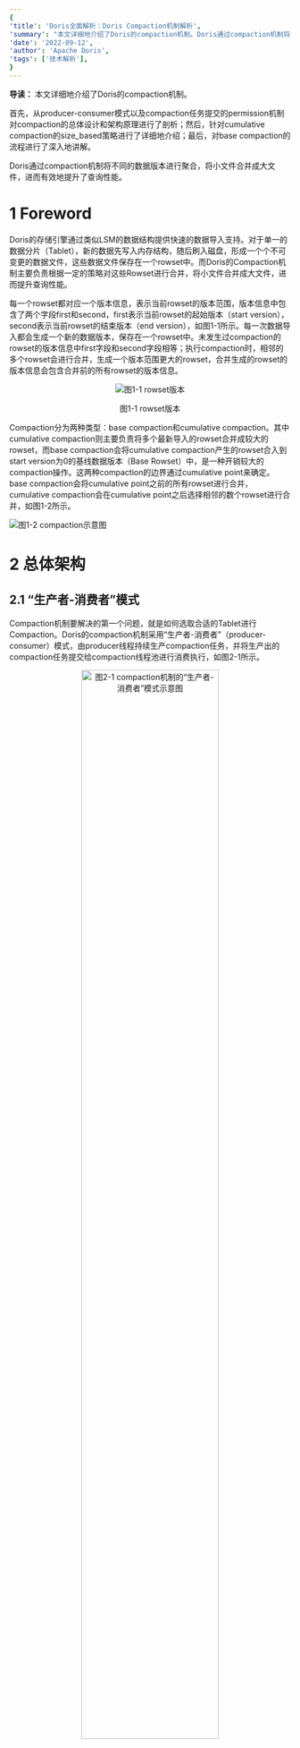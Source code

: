 ```yaml
---
{
'title': 'Doris全面解析：Doris Compaction机制解析',
'summary': "本文详细地介绍了Doris的compaction机制。Doris通过compaction机制将不同的数据版本进行聚合，将小文件合并成大文件，进而有效地提升了查询性能。",
'date': '2022-09-12',
'author': 'Apache Doris',
'tags': ['技术解析'],
}
---
```


<!-- 
Licensed to the Apache Software Foundation (ASF) under one
or more contributor license agreements.  See the NOTICE file
distributed with this work for additional information
regarding copyright ownership.  The ASF licenses this file
to you under the Apache License, Version 2.0 (the
"License"); you may not use this file except in compliance
with the License.  You may obtain a copy of the License at

  http://www.apache.org/licenses/LICENSE-2.0

Unless required by applicable law or agreed to in writing,
software distributed under the License is distributed on an
"AS IS" BASIS, WITHOUT WARRANTIES OR CONDITIONS OF ANY
KIND, either express or implied.  See the License for the
specific language governing permissions and limitations
under the License.
-->

**导读：**
本文详细地介绍了Doris的compaction机制。

首先，从producer-consumer模式以及compaction任务提交的permission机制对compaction的总体设计和架构原理进行了剖析；然后，针对cumulative compaction的size_based策略进行了详细地介绍；最后，对base compaction的流程进行了深入地讲解。

Doris通过compaction机制将不同的数据版本进行聚合，将小文件合并成大文件，进而有效地提升了查询性能。

# 1 Foreword

Doris的存储引擎通过类似LSM的数据结构提供快速的数据导入支持。对于单一的数据分片（Tablet），新的数据先写入内存结构，随后刷入磁盘，形成一个个不可变更的数据文件，这些数据文件保存在一个rowset中。而Doris的Compaction机制主要负责根据一定的策略对这些Rowset进行合并，将小文件合并成大文件，进而提升查询性能。

每一个rowset都对应一个版本信息，表示当前rowset的版本范围，版本信息中包含了两个字段first和second，first表示当前rowset的起始版本（start version），second表示当前rowset的结束版本（end version），如图1-1所示。每一次数据导入都会生成一个新的数据版本，保存在一个rowset中。未发生过compaction的rowset的版本信息中first字段和second字段相等；执行compaction时，相邻的多个rowset会进行合并，生成一个版本范围更大的rowset，合并生成的rowset的版本信息会包含合并前的所有rowset的版本信息。

<div align=center>
<img alt="图1-1 rowset版本" src="../../../static/images/blogs/doris-compaction-mechanism-parse/Figure_1-1.png"/>
</div>
 <p align="center">图1-1 rowset版本</p>

Compaction分为两种类型：base compaction和cumulative compaction。其中cumulative compaction则主要负责将多个最新导入的rowset合并成较大的rowset，而base compaction会将cumulative compaction产生的rowset合入到start version为0的基线数据版本（Base Rowset）中，是一种开销较大的compaction操作。这两种compaction的边界通过cumulative point来确定。base compaction会将cumulative point之前的所有rowset进行合并，cumulative compaction会在cumulative point之后选择相邻的数个rowset进行合并，如图1-2所示。

![图1-2 compaction示意图](/images/blogs/doris-compaction-mechanism-parse/Figure_1-2.png")

# 2 总体架构

## 2.1 “生产者-消费者”模式
Compaction机制要解决的第一个问题，就是如何选取合适的Tablet进行Compaction。Doris的compaction机制采用“生产者-消费者”（producer-consumer）模式，由producer线程持续生产compaction任务，并将生产出的compaction任务提交给compaction线程池进行消费执行，如图2-1所示。

<div align=center>
<img alt="图2-1 compaction机制的“生产者-消费者”模式示意图" width="70%" src="../../../static/images/blogs/doris-compaction-mechanism-parse/Figure_2-1.png"/>
</div>
 <p align="center">图2-1 compaction机制的“生产者-消费者”模式示意图</p>

Doris BE启动时，会在后台启动一个compaction producer线程，同时会创建一个compaction线程池。producer线程持续地生产compaction任务。

在一轮任务生产过程中，会从每个磁盘各选择出一个tablet执行compaction任务。如果compaction线程池中某个磁盘的compaction任务数达到了上限（通过compaction_task_num_per_disk配置，默认值为2），则这一轮任务生产会跳过该磁盘。如果某一轮生产过程从所有磁盘均没有生产出compaction任务（即compaction线程池中每个磁盘的任务数都已达到上限），则producer线程会进入休眠状态，直到2秒超时唤醒，或线程池中某个compaction任务执行完成被唤醒。

在一轮compaction任务生产过程中，进行单个磁盘的任务生产时，需要遍历BE节点上所有的tablet，首先过滤掉不满足条件的tablet，比如：其他磁盘上的tablet、已经提交给compaction线程池的tablet、正在执行alter操作的tablet、初始化失败的tablet、上次compaction任务失败距离当前时刻的时间间隔小于设定阈值（通过min_compaction_failure_interval_sec配置，默认值为600秒）的tablet，然后从剩余的满足条件的tablet中选择tablet score最高的tablet执行compaction任务。

**tablet score通过如下公式计算：**

<font color=#15A9CA><center><b><i>tablet_score = k1 * scan_frequency + k2 * compaction_score</b></i></center></font>

其中，k1和k2分别可以通过参数compaction_tablet_scan_frequency_factor（默认值为0）和参数compaction_tablet_compaction_score_factor（默认值为1）动态配置。scan_frequency 表示tablet当前一段时间的scan频率。compaction score的计算方法会在本文的后面进行详细地介绍。

可以通过参数generate_compaction_tasks_min_interval_ms动态配置任务生产的频率，默认值为10ms，即每生产一轮compaction任务，producer线程会休眠10ms。

可以通过参数cumulative_compaction_rounds_for_each_base_compaction_round动态配置cumulative compaction和base compaction的生产周期，默认值为9，即每生产9轮cumulative compaction任务，然后会生产1轮base compaction任务。

可以通过参数disable_auto_compaction动态配置是否关闭compaction producer的任务生产，默认值为false，即不关闭producer的任务生产。

## 2.2 permission机制

producer生产出的compaction任务需要提交给compaction线程池执行。为了调节BE节点compaction的内存使用量，Doris增加了对compaction任务提交的permission机制，如图2-2所示。

系统维持一定数量的compaction permits（通过参数total_permits_for_compaction_score配置），每一个compaction任务提交给线程池之前都需要向系统申请permits（permits request），只有获得系统分配的permits之后任务才能被提交给compaction线程池，compaction任务在线程池中执行结束之后需要将自己持有permits归还给系统（permits release）。如果系统当前剩余的可分配的compaction permits数量小于本次compaction任务需要的permits数量，则本次任务提交会被阻塞（compaction任务提交是串行执行的，其他需要提交的任务也会被阻塞），直到有其他compaction任务执行结束并释放permits，使得系统有足够数量的permits分配给当前compaction任务。如果某一个compaction任务需要的permits数量超过系统维持的permits总数，则允许当线程池中所有的任务都执行结束之后，将该compaction任务提交给线程池执行。

<div align=center>
<img alt="图2-2 compaction任务提交的permission机制" width="60%" src="../../../static/images/blogs/doris-compaction-mechanism-parse/Figure_2-2.png"/>
</div>
 <p align="center">图2-2 compaction任务提交的permission机制</p>

Doris中单个compaction任务执行过程中的内存使用量与本次compaction任务合并的segment文件数量有关。一个rowset会包含多个segment文件，而一个compaction任务可能包含多个rowset。因此，使用compaction任务中需要合并的segment文件数量作为compaction任务的permits。通过调整系统维持的compaction permits总量可以对BE节点compaction的内存使用量进行调节。

Compaction任务可以概括为两个阶段：compaction preparation和compaction execution，如图2-3所示。compaction preparation阶段主要是从tablet中选出需要进行版本合并的rowsets，compaction execution阶段主要进行rowsets的版本合并操作。

<div align=center>
<img alt="图2-3 compaction任务的两阶段划分示意图" width="50%" src="../../../static/images/blogs/doris-compaction-mechanism-parse/Figure_2-3.png"/>
</div>
 <p align="center">图2-3 compaction任务的两阶段划分示意图</p>

在Doris中，compaction任务的preparation阶段在permits request之前执行，从tablet中选出需要进行版本合并的rowsets，通过需要合并的segment文件数量计算compaction permits。compaction任务的execution阶段会真正在线程池中执行，进行版本的合并，如图2-4所示。

<div align=center>
<img alt="图2-4 compaction任务的提交执行示意图" width="70%" src="../../../static/images/blogs/doris-compaction-mechanism-parse/Figure_2-4.png"/>
</div>
 <p align="center">图2-4 compaction任务的提交执行示意图</p>

Compaction任务提交到线程池之后，可能会在线程池的等待队列中等待较长的时间都没有被调度，当前tablet在这期间可能发生过clone操作，导致compaction preparation阶段选出的需要进行版本合并的rowset发生了改变，因此，在compaction execution阶段一开始需要判断任务等待调度期间tablet是否发生过clone操作，如果发生过clone操作，则本次compaction任务退出，否则，正常执行rowsets的合并。

Doris也提供了http接口，支持手动触发单个tablet的cumulative compaction或base compaction。

# 3 Cumulative Compaction
Doris的cumulative compaction每次会在cumulative point之后选择相邻的数个rowset进行合并，主要包含5个步骤，分别是计算cumulative point、生成candidate rowsets、选择input rowsets、执行rowsets合并以及更新cumulative point，如图3-1。其中，前面三个步骤属于compaction preparation阶段，后面两个步骤属于compaction execution阶段。

<div align=center>
<img alt="图3-1 cumulative compaction执行流程图" width="80%" src="../../../static/images/blogs/doris-compaction-mechanism-parse/Figure_3-1_cn.png"/>
</div>
 <p align="center">图3-1 cumulative compaction执行流程图</p>

目前可供选择的cumulative compaction策略有两种：num_based cumulative compaction和size_based cumulative compaction。cumulative compaction的策略选择可以通过参数cumulative_compaction_policy进行配置（默认为size_based）。num_based cumulative compaction是基于rowset的文件数量进行compaction的选择，该策略会在后面的版本中被丢弃。Size_based cumulative compaction策略通过计算每个rowset的大小来决定compaction的选择，可以显著地减少写放大的系数。

下面将详细地对size_based cumulative compaction策略进行介绍。

## 3.1  计算cumulative point

版本号比cumulative point小的rowset仅会执行base compaction，而版本号比cumulative point大的rowset仅会执行cumulutive compaction。将一个rowset从cumulative 侧移动到base侧（即增大cumulative point）的行为称为一次Promotion。

如果tablet当前的cumulative point值为-1（初始值），则本次计算的cumulative point值不变，仍为-1；否则，执行以下操作进行cumulative point的计算：
1. 对tablet下所有的rowset按照版本先后进行排序；

2. Doris会通过计算promotion size来决定是否要对一个rowset执行Promotion。根据base rowset（start version为0）的大小计算tablet当前的promotion_size：
   <font color=#15A9CA><center><b><i>promotion_size = base_rowset_size * ratio</b></i></center></font>
   其中，ratio值可以通过cumulative_size_based_promotion_ratio配置，默认值为0.05。promotion_size被限定在cumulative_size_based_promotion_size_mbytes（默认值为1024MB）与cumulative_size_based_promotion_min_size_mbytes（默认值为64MB）之间，promotion size的计算流程如图3-2所示。
   <div align=center>
   <img alt="图3-2 promotion size的计算流程图" width="80%" src="../../../static/images/blogs/doris-compaction-mechanism-parse/Figure_3-2_cn.png"/>
   </div>
    <p align="center">图3-2 promotion size的计算流程图</p>
3. 从base rowset开始，依次遍历每一个rowset，当遇到以下情况，则停止遍历，更新tablet的cumulative point：
   1. 当前rowset与前一个rowset之间出现版本缺失，则更新cumulative point为前一个rowset的end_version+1；
   2. 当前rowset不是数据删除版本，同时当前rowset没有发生过版本合并，或当前rowset中的segment文件之间存在overlapping，则更新cumulative point为当前rowset的start_version；
   3. 当前rowset不是数据删除版本，同时当前rowset的大小小于promotion_size，则更新cumulative point为当前rowset的start_version。

## 3.2  生成candidate rowsets
依次遍历tablet中按照版本先后排序好的每一个rowset，如果某一个rowset的版本位于cumulative point之后；并且该rowset的创建时间距离当前时刻超过设定的时间间隔（可以通过cumulative_compaction_skip_window_seconds配置，默认值为30秒），或者该rowset参与过版本合并（rowset的start_version与end_version不相等），则将该rowset作为一个候选rowset。将所有候选rowset依次保存在向量candidate rowsets中。

## 3.3  选择input rowsets
1. 寻找candidate rowsets中最大的连续版本序列。
   
   遍历candidate rowsets中的每一个rowset，如果某两个相邻的rowset之间出现版本缺失，则将candidate rowsets中第一个缺失版本之前的所有rowset作为新的candidate rowsets；
3. 生成input rowsets。

   遍历candidate rowsets中的每一个rowset，将访问完成的rowset保存在向量input rowsets中，当遇到以下情况，遍历结束：
   1. 某一个rowset为数据删除版本（并使用last_delete_version记录当前数据删除版本，last_delete_version初始值为-1），并且input rowsets中的rowset数量不为0（如果input rowsets中的rowset数量为0，则跳过当前rowset，继续访问下一个rowset）；
   2. input rowsets中的rowset score（表示rowset中的segment文件数目）之和达到上限阈值（通过max_cumulative_compaction_num_singleton_deltas配置，默认值为1000）；
   3. 遍历过程正常完成，input rowsets中包含了candidate rowsets中所有的rowset。
3. 调整input rowsets。
   1. 如果input rowsets中所有的rowset大小之和达到promotion_size，则不需要调整input rowsets。
   2. 如果存在数据删除版本的记录（last_delete_version 不为-1，即生成input rowsets的遍历过程因为存在删除数据版本而结束），并且input rowsets中的rowset数量不为1，则不需要调整input rowsets；如果存在数据删除版本的记录，并且input rowsets中的rowset数量为1，同时该rowset中的segment文件之间存在overlapping，则不需要调整input rowsets；如果存在数据删除版本的记录，并且input rowsets中的rowset数量为1，同时该rowset中的segment文件之间不存在overlapping，则清空input rowsets。
   3. 如果不存在数据删除版本的记录（last_delete_version 为-1），则遍历input rowsets中的rowset。从第一个rowset开始，计算当前rowset的大小等级（current_level），同时计算input rowsets中除当前rowset之外的其他rowset大小之和的等级（remain_level），如果current_level > remain_level，则从input rowsets中删除当前rowset，否则，停止遍历。

**【注】** level等级划分由参数cumulative_size_based_promotion_size_mbytes （默认值为1024MB）和cumulative_size_based_compaction_lower_size_mbytes （默认值为64MB）确定。最高的level值为cumulative_size_based_promotion_size_mbytes / 2，下一级level值为上一级level值的1/2，直到level值小于cumulative_size_based_compaction_lower_size_mbytes，则设置该级level值为0，level等级划分流程如图3-3所示。

<div align=center>
   <img alt="图3-3 level等级划分流程图" width="60%" src="../../../static/images/blogs/doris-compaction-mechanism-parse/Figure_3-3_cn.png"/>
   </div>
    <p align="center">图3-3 level等级划分流程图</p>

计算某一个rowset的level值时，如果level[n-1] > rowset_size >= level[n]，则该rowset的level值为level[n]。

## 3.4  执行rowsets合并
将input rowsets中的所有rowset进行合并，生成一个output rowset。在执行rowsets合并时，会创建一个Reader和一个Rowset Writer，Rowset Writer与output rowset相对应。

在Reader底层逻辑中，input rowsets中的每一个rowset都会对应一个Rowset Reader。Reader按照key的排序规则逐行读出input rowsets中的数据，然后通过Rowset Writer写入output rowset。aggregation key数据模型和unique key数据模型中，key相同但分散在不同Rowset中的数据行会在rowsets合并后完成聚合。cumulative compaction不会将delete操作删除的数据行进行真正地删除，这部分工作会在base compaction中进行。

## 3.5  更新cumulative point
cumulative compaction执行结束之后，需要更新cumulative point。

1. 如果存在数据删除版本的记录（last_delete_version 不为-1，即生成input rowsets的遍历过程因为存在删除数据版本而结束），则更新cumulative point为output_rowset的end_version+1；
2. 如果不存在数据删除版本的记录（last_delete_version 为-1），判断output rowset的大小是否超过promotion_size，如果超过，则更新cumulative point为output_rowset的end_version+1，否则，不更新cumulative point。

**【注】** cumulative compaction执行之前需要计算一次cumulative point，因为上一次cumulative compaction之后可能发生过base compaction，base rowset发生了变化，因此，promotion size发生了变化，cumulative point也会变化。cumulative compaction执行之前计算cumulative point，是为了确定本次 cumulative compaction的边界；cumulative compaction执行之后更新cumulative point，是为了确定下一次可能发生的base compaction的边界。

## 3.6  计算cumulative compaction score
在compaction producer线程中，需要依据cumulative compaction score生产cumulative compaction任务。依次遍历tablet中的所有rowset，如果某一个rowset的版本位于cumulative point之后，则将该rowset添加到向量rowset_to_compact。
1. 如果rowset_to_compact中所有rowset的大小之和超过promotion_size，则rowset_to_compact中所有rowset的score之和为当前tablet的cumulative compaction score，即rowset_to_compact中所有rowset的segment文件数目之和。
2. 如果rowset_to_compact中所有rowset的大小之和小于promotion_size，则按照版本先后对rowset_to_compact中的rowset进行排序，然后遍历rowset_to_compact中的每一个rowset。计算当前rowset的大小等级（current_level），同时计算rowset_to_compact中除当前rowset之外的其他rowset大小之和的等级（remain_level），如果current_level > remain_level，则从向量rowset_to_compact中删除当前rowset，否则，停止遍历。rowset_to_compact中所有rowset的score之和为当前tablet的cumulative compaction score。

# 4 Base Compaction
Doris的base compaction会将cumulative point之前的所有rowset进行合并，主要包含3个步骤，分别是选择input rowsets、检查base compaction的执行条件以及执行rowsets合并，如图4-1所示。其中，前面两个步骤属于compaction preparation阶段，最后一个步骤属于compaction execution阶段。
<div align=center>
   <img alt="图4-1 base compaction执行流程图" width="60%" src="../../../static/images/blogs/doris-compaction-mechanism-parse/Figure_4-1_cn.png"/>
   </div>
    <p align="center">图4-1 base compaction执行流程图</p>

## 4.1 选择input rowsets
1. 选择input rowsets。依次遍历tablet中的每一个rowset，获取所有版本位于cumulative point之前的rowset作为input rowsets。
2. 对input rowsets中的所有rowset按照版本先后进行排序。

## 4.2 检查base compaction的执行条件
依次检查以下条件（如图4-2所示）：
1. 版本连续性条件

   遍历input rowsets，判断是否有相邻的两个rowset之间存在版本缺失，如果存在版本缺失，则当前tablet不满足base compaction的执行条件，本次base compaction任务结束；否则，检查下一个条件。
2. rowset overlapping条件

   遍历input rowsets，如果有rowset中不同segment文件之间存在overlapping，则当前tablet不满足base compaction的执行条件，本次base compaction任务结束；否则，检查检查下一个条件。
3. base rowset条件

   如果input rowsets中只有两个rowset，并且base rowset（start version为0）的end version为1，则当前tablet不满足base compaction的执行条件，本次base compaction任务结束；否则，检查下一个条件。
4. rowset的数量条件

   如果input rowsets中rowset的数量超过设定的阈值（通过base_compaction_num_cumulative_deltas配置，默认值为5），则当前tablet满足base compaction的执行条件；否则，检查下一个条件。
5. rowset size条件

   如果input rowsets中除base rowset（start version为0）之外的其他rowset大小之和与base rowset大小之比超过设定的阈值（通过base_cumulative_delta_ratio配置，默认值为0.3），则当前tablet满足base compaction的执行条件；否则，检查检查下一个条件。
6. 时间条件

   如果当前tablet上一次成功执行base compaction的时间距离当前时刻超过指定的时间间隔（通过base_compaction_interval_seconds_since_last_operation配置，默认值为86400秒，即1天），则当前tablet满足base compaction的执行条件；否则，当前tablet不满足base compaction的执行条件，本次base compaction任务结束。

<div align=center>
   <img alt="图4-2 检查base compaction执行条件的流程图" width="60%" src="../../../static/images/blogs/doris-compaction-mechanism-parse/Figure_4-2_cn.png"/>
   </div>
    <p align="center">图4-2 检查base compaction执行条件的流程图</p>

## 4.3 执行rowsets合并
将input rowsets中的所有rowset进行合并，生成一个output rowset。与cumulative compaction过程中执行rowsets合并的流程相同，不再赘述。值得一提的是，base compaction过程中会将delete操作删除的数据行真正地删除。

## 4.4 计算base compaction score
在compaction producer线程中，需要依据base compaction score生产base compaction任务。依次遍历tablet中的每一个rowset，所有位于cumulative point之前的rowset的 score之和为tablet当前的base compaction score，即cumulative point之前的rowset中的segment文件数目之和。

# 5 总结
本文详细地介绍了Doris的compaction机制。

首先，从producer-consumer模式以及compaction任务提交的permission机制对compaction的总体设计和架构原理进行了剖析；然后，针对cumulative compaction的size_based策略进行了详细地介绍；最后，对base compaction的流程进行了深入地讲解。

Doris通过compaction机制将不同的数据版本进行聚合，将小文件合并成大文件，进而有效地提升了查询性能。

<font color=#15A9CA><b>【TODO】</b></font>

目前在compaction的producer逻辑中，每次都会遍历所有的tablet来选取合适的compaction对象，这会带来一些不必要的系统开销。因为大多数tablet的版本信息并不会频繁变化，没有必要每次都重新计算。后续我们也会针对这一问题进行优化。
